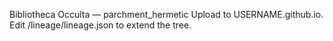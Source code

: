 Bibliotheca Occulta — parchment_hermetic
Upload to USERNAME.github.io. Edit /lineage/lineage.json to extend the tree.
